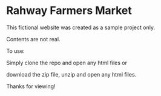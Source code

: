 <h1>Rahway Farmers Market</h1>

<p>This fictional website was created as a sample project only.</p>

<p>Contents are not real.</p>

<p>To use: </p>
<p>Simply clone the repo and open any html files or </p>
<p>download the zip file, unzip and open any html files. </p>

<p>Thanks for viewing!<p>




